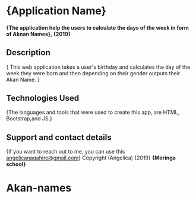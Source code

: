 # {Application Name}
#### {The application help the users to calculate the days of the week in form of Aknan Names}, {2019}
## Description
{ This web application takes a user's birthday and calculates the day of the week they were born and then depending on their gender outputs their Akan Name. }
## Technologies Used
{The languages and tools that were used to create this app, are HTML, Bootstrap,and JS.}
## Support and contact details
{If you want to reach out to me, you can use this angelicanagahire@gmail.com}
Copyright (Angelica) {2019} **{Moringa school}**
  # Akan-names
